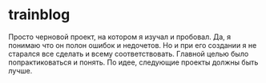 # trainblog
Просто черновой проект, на котором я изучал и пробовал.
Да, я понимаю что он полон ошибок и недочетов. Но и при его создании я не старался все сделать и всему соответствовать. Главной целью было попрактиковаться и понять. По идее, следующие проекты должны быть лучше.
